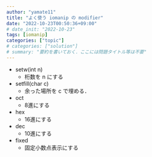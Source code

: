 ```yaml
---
author: "yamate11"
title: "よく使う iomanip の modifier"
date: "2022-10-23T00:50:36+09:00"
# date_init: "2022-10-23"
tags: [iomanip]
categories: ["topic"]
# categories: ["solution"]
# summary: "要約を書いておく．ここには問題タイトル等は不要" 
---
```


* setw(int n)
    * 桁数を n にする
* setfill(char c)
    * 余った場所を c で埋める．
* oct
    * 8進にする
* hex
    * 16進にする
* dec
    * 10進にする
* fixed
    * 固定小数点表示にする
    


